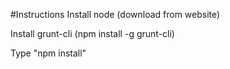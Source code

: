 #Instructions
Install node (download from website)

Install grunt-cli (npm install -g grunt-cli)

Type "npm install"